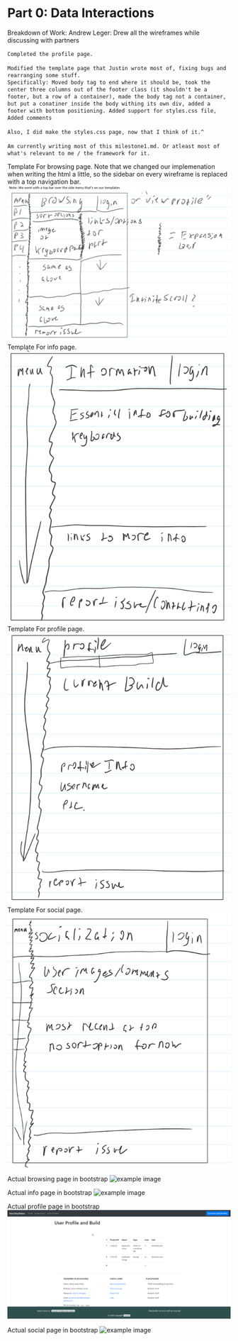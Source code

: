 # Part 0: Data Interactions

Breakdown of Work:
Andrew Leger:
    Drew all the wireframes while discussing with partners
    
    Completed the profile page.
    
    Modified the template page that Justin wrote most of, fixing bugs and rearranging some stuff. 
    Specifically: Moved body tag to end where it should be, took the center three columns out of the footer class (it shouldn't be a footer, but a row of a container), made the body tag not a container, but put a conatiner inside the body withing its own div, added a footer with bottom positioning. Added support for styles.css file, Added comments
    
    Also, I did make the styles.css page, now that I think of it.^

    Am currently writing most of this milestone1.md. Or atleast most of what's relevant to me / the framework for it.






Template For browsing page.
Note that we changed our implemenation when writing the html a little, so the sidebar on every wireframe is replaced with a top navigation bar.
![example image](images/browsing_page.png)
Template For info page.
![example image](images/info_page.png)
Template For profile page.
![example image](images/profile_page.png)
Template For social page.
![example image](images/social_page.png)

<!-- Teammates place your screenshots of the respective page you did in the images folder and then change the link. -->
Actual browsing page in bootstrap
![example image](images/<filename_here>.png)

Actual info page in bootstrap
![example image](images/<filename_here>.png)

Actual profile page in bootstrap
![example image](images/profile_page_browser.png)

Actual social page in bootstrap
![example image](images/<filename_here>.png)